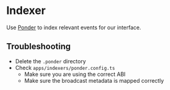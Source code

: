 # Indexer

Use [Ponder](https://ponder.sh/) to index relevant events for our interface.

## Troubleshooting

* Delete the `.ponder` directory
* Check `apps/indexers/ponder.config.ts`
  * Make sure you are using the correct ABI
  * Make sure the broadcast metadata is mapped correctly
